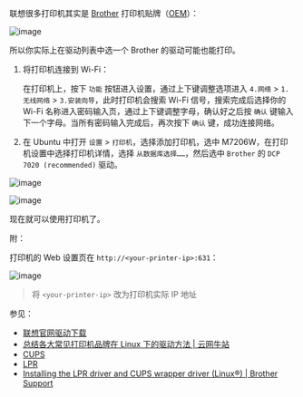 联想很多打印机其实是 [Brother](https://zh.wikipedia.org/zh-cn/%E5%85%84%E5%BC%9F%E5%B7%A5%E6%A5%AD) 打印机贴牌（[OEM](https://zh.wikipedia.org/zh-cn/%E4%BB%A3%E5%B7%A5%E7%94%9F%E4%BA%A7)）：

![image](https://img2024.cnblogs.com/blog/2778973/202408/2778973-20240804020018076-11566087.png)

所以你实际上在驱动列表中选一个 Brother 的驱动可能也能打印。

1. 将打印机连接到 Wi-Fi：

   在打印机上，按下 `功能` 按钮进入设置，通过上下键调整选项进入 `4.网络` > `1.无线网络` > `3.安装向导`，此时打印机会搜索 Wi-Fi 信号，搜索完成后选择你的 Wi-Fi 名称进入密码输入页，通过上下键调整字母，确认好之后按 `确认` 键输入下一个字母。当所有密码输入完成后，再次按下 `确认` 键，成功连接网络。

2. 在 Ubuntu 中打开 `设置` > `打印机`，选择添加打印机，选中 M7206W，在打印机设置中选择打印机详情，选择 `从数据库选择……`，然后选中 `Brother` 的 `DCP 7020 (recommended)` 驱动。

![image](https://img2024.cnblogs.com/blog/2778973/202408/2778973-20240804034259239-1118447850.png)

![image](https://img2024.cnblogs.com/blog/2778973/202408/2778973-20240804034326877-1705393245.png)

现在就可以使用打印机了。

附：

打印机的 Web 设置页在 `http://<your-printer-ip>:631`：

![image](https://img2024.cnblogs.com/blog/2778973/202408/2778973-20240804024950491-1507646605.png)

> 将 `<your-printer-ip>` 改为打印机实际 IP 地址

参见：

- [联想官网驱动下载](https://newsupport.lenovo.com.cn/driveDownloads_index.html)
- [总结各大常见打印机品牌在 Linux 下的驱动方法 | 云网牛站](https://www.ywnz.com/linuxjc/3341.html)
- [CUPS](https://zh.wikipedia.org/zh-cn/CUPS)
- [LPR](https://zh.wikipedia.org/wiki/%E8%A1%8C%E5%BC%8F%E6%89%93%E5%8D%B0%E6%9C%BA%E5%90%8E%E5%8F%B0%E7%A8%8B%E5%BA%8F%E5%8D%8F%E8%AE%AE)
- [Installing the LPR driver and CUPS wrapper driver (Linux®) | Brother Support](https://support.brother.com/g/b/faqend.aspx?c=us&lang=en&prod=lpql700eus&faqid=faqp00100414_000)